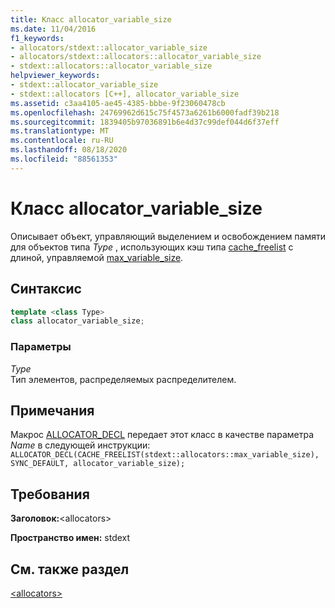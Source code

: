 ```yaml
---
title: Класс allocator_variable_size
ms.date: 11/04/2016
f1_keywords:
- allocators/stdext::allocator_variable_size
- allocators/stdext::allocators::allocator_variable_size
- stdext::allocators::allocator_variable_size
helpviewer_keywords:
- stdext::allocator_variable_size
- stdext::allocators [C++], allocator_variable_size
ms.assetid: c3aa4105-ae45-4385-bbbe-9f23060478cb
ms.openlocfilehash: 24769962d615c75f4573a6261b6000fadf39b218
ms.sourcegitcommit: 1839405b97036891b6e4d37c99def044d6f37eff
ms.translationtype: MT
ms.contentlocale: ru-RU
ms.lasthandoff: 08/18/2020
ms.locfileid: "88561353"
---
```

# <a name="allocator_variable_size-class"></a>Класс allocator_variable_size

Описывает объект, управляющий выделением и освобождением памяти для объектов типа *Type* , использующих кэш типа [cache_freelist](cache-freelist-class.md) с длиной, управляемой [max_variable_size](max-variable-size-class.md).

## <a name="syntax"></a>Синтаксис

```cpp
template <class Type>
class allocator_variable_size;
```

### <a name="parameters"></a>Параметры

*Type*\
Тип элементов, распределяемых распределителем.

## <a name="remarks"></a>Примечания

Макрос [ALLOCATOR_DECL](allocators-functions.md#allocator_decl) передает этот класс в качестве параметра *Name* в следующей инструкции: `ALLOCATOR_DECL(CACHE_FREELIST(stdext::allocators::max_variable_size), SYNC_DEFAULT, allocator_variable_size);`

## <a name="requirements"></a>Требования

**Заголовок:**\<allocators>

**Пространство имен:** stdext

## <a name="see-also"></a>См. также раздел

[\<allocators>](allocators-header.md)
